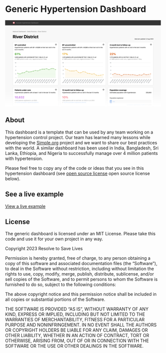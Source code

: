 # Generic Hypertension Dashboard
![hypertension dashboard](dashboard.png)

## About
This dashboard is a template that can be used by any team working on a hypertension control project. Our team has learned many lessons while developing the [Simple.org](https://simple.org/) project and we want to share our best practices with the world. A similar dashboard has been used in India, Bangladesh, Sri Lanka, Ethiopia, and Nigeria to successfully manage over 4 million patients with hypertension.

Please feel free to copy any of the code or ideas that you see in this hypertension dashboard (see [open source license](https://github.com/simpledotorg/hypertension-dashboard#license) open source license below).

## See a live example
[View a live example](https://simpledotorg.github.io/hypertension-dashboard/)

## License
The generic dashboard is licensed under an MIT License. Please take this code and use it for your own project in any way.

Copyright 2023 Resolve to Save Lives

Permission is hereby granted, free of charge, to any person obtaining a copy of this software and associated documentation files (the “Software”), to deal in the Software without restriction, including without limitation the rights to use, copy, modify, merge, publish, distribute, sublicense, and/or sell copies of the Software, and to permit persons to whom the Software is furnished to do so, subject to the following conditions:

The above copyright notice and this permission notice shall be included in all copies or substantial portions of the Software.

THE SOFTWARE IS PROVIDED “AS IS”, WITHOUT WARRANTY OF ANY KIND, EXPRESS OR IMPLIED, INCLUDING BUT NOT LIMITED TO THE WARRANTIES OF MERCHANTABILITY, FITNESS FOR A PARTICULAR PURPOSE AND NONINFRINGEMENT. IN NO EVENT SHALL THE AUTHORS OR COPYRIGHT HOLDERS BE LIABLE FOR ANY CLAIM, DAMAGES OR OTHER LIABILITY, WHETHER IN AN ACTION OF CONTRACT, TORT OR OTHERWISE, ARISING FROM, OUT OF OR IN CONNECTION WITH THE SOFTWARE OR THE USE OR OTHER DEALINGS IN THE SOFTWARE.

